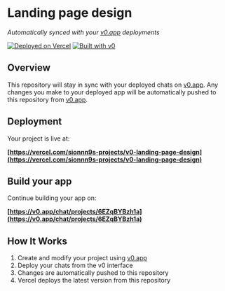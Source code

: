 # Landing page design

*Automatically synced with your [v0.app](https://v0.app) deployments*

[![Deployed on Vercel](https://img.shields.io/badge/Deployed%20on-Vercel-black?style=for-the-badge&logo=vercel)](https://vercel.com/sionnn9s-projects/v0-landing-page-design)
[![Built with v0](https://img.shields.io/badge/Built%20with-v0.app-black?style=for-the-badge)](https://v0.app/chat/projects/6EZqBYBzh1a)

## Overview

This repository will stay in sync with your deployed chats on [v0.app](https://v0.app).
Any changes you make to your deployed app will be automatically pushed to this repository from [v0.app](https://v0.app).

## Deployment

Your project is live at:

**[https://vercel.com/sionnn9s-projects/v0-landing-page-design](https://vercel.com/sionnn9s-projects/v0-landing-page-design)**

## Build your app

Continue building your app on:

**[https://v0.app/chat/projects/6EZqBYBzh1a](https://v0.app/chat/projects/6EZqBYBzh1a)**

## How It Works

1. Create and modify your project using [v0.app](https://v0.app)
2. Deploy your chats from the v0 interface
3. Changes are automatically pushed to this repository
4. Vercel deploys the latest version from this repository
